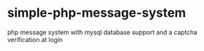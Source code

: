 # simple-php-message-system
php message system with mysql database support and a captcha verification at login
